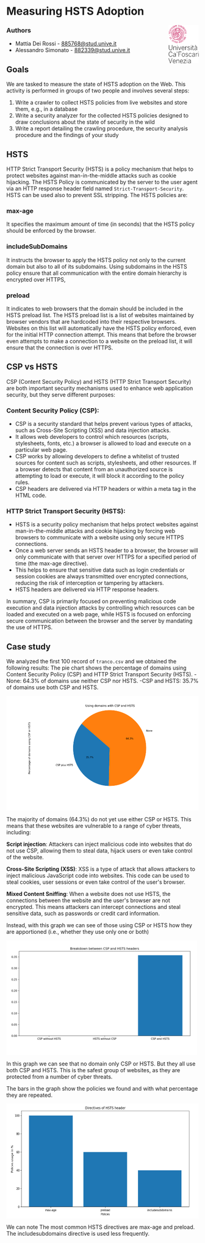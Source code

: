 # Measuring HSTS Adoption

<a>
    <img src="./img/unive.png" alt="logo" title="CaFoscari" align="right" height="100" />
</a>

### Authors
- Mattia Dei Rossi - 885768@stud.unive.it
- Alessandro Simonato - 882339@stud.unive.it 

## Goals
We are tasked to measure the state of HSTS adoption on the Web. This activity is performed in groups of two people and involves several steps:
1.  Write a crawler to collect HSTS policies from live websites and store them, e.g., in a database
2. Write a security analyzer for the collected HSTS policies designed to draw conclusions about the state of security in the wild
3. Write a report detailing the crawling procedure, the security analysis procedure and the findings of your study

## HSTS
HTTP Strict Transport Security (HSTS) is a policy mechanism that helps to protect websites against man-in-the-middle attacks such as cookie hijacking. The HSTS Policy is communicated by the server to the user agent via an HTTP response header field named `Strict-Transport-Security`. HSTS can be used also to prevent SSL stripping.
The HSTS policies are:

### max-age
It specifies the maximum amount of time (in seconds) that the HSTS policy should be enforced by the browser.

### includeSubDomains
It instructs the browser to apply the HSTS policy not only to the current domain but also to all of its subdomains. Using subdomains in the HSTS policy ensure that all communication with the entire domain hierarchy is encrypted over HTTPS,

### preload
It indicates to web browsers that the domain should be included in the HSTS preload list.
The HSTS preload list is a list of websites maintained by browser vendors that are hardcoded into their respective browsers. Websites on this list will automatically have the HSTS policy enforced, even for the initial HTTP connection attempt. This means that before the browser even attempts to make a connection to a website on the preload list, it will ensure that the connection is over HTTPS.

## CSP vs HSTS 
CSP (Content Security Policy) and HSTS (HTTP Strict Transport Security) are both important security mechanisms used to enhance web application security, but they serve different purposes:

### Content Security Policy (CSP):
- CSP is a security standard that helps prevent various types of attacks, such as Cross-Site Scripting (XSS) and data injection attacks.
- It allows web developers to control which resources (scripts, stylesheets, fonts, etc.) a browser is allowed to load and execute on a particular web page. 
- CSP works by allowing developers to define a whitelist of trusted sources for content such as scripts, stylesheets, and other resources. If a browser detects that content from an unauthorized source is attempting to load or execute, it will block it according to the policy rules.
- CSP headers are delivered via HTTP headers or within a meta tag in the HTML code.
### HTTP Strict Transport Security (HSTS):
- HSTS is a security policy mechanism that helps protect websites against man-in-the-middle attacks and cookie hijacking by forcing web browsers to communicate with a website using only secure HTTPS connections.
- Once a web server sends an HSTS header to a browser, the browser will only communicate with that server over HTTPS for a specified period of time (the max-age directive).
- This helps to ensure that sensitive data such as login credentials or session cookies are always transmitted over encrypted connections, reducing the risk of interception or tampering by attackers.
- HSTS headers are delivered via HTTP response headers.

In summary, CSP is primarily focused on preventing malicious code execution and data injection attacks by controlling which resources can be loaded and executed on a web page, while HSTS is focused on enforcing secure communication between the browser and the server by mandating the use of HTTPS.

## Case study
We analyzed the first 100 record of `tranco.csv` and we obtained the following results:
The pie chart shows the percentage of domains using Content Security Policy (CSP) and HTTP Strict Transport Security (HSTS).
-None: 64.3% of domains use neither CSP nor HSTS.
-CSP and HSTS: 35.7% of domains use both CSP and HSTS.

<a>
    <img src="./img/CSP_HSTS_USAGE.png" alt="logo" title="CaFoscari" align="center" height="300" />
</a>

 The majority of domains (64.3%) do not yet use either CSP or HSTS. This means that these websites are vulnerable to a range of cyber threats, including:

**Script injection**: Attackers can inject malicious code into websites that do not use CSP, allowing them to steal data, hijack users or even take control of the website.

**Cross-Site Scripting (XSS)**: XSS is a type of attack that allows attackers to inject malicious JavaScript code into websites. This code can be used to steal cookies, user sessions or even take control of the user's browser.

**Mixed Content Sniffing**: When a website does not use HSTS, the connections between the website and the user's browser are not encrypted. This means attackers can intercept connections and steal sensitive data, such as passwords or credit card information.

Instead, with this graph we can see of those using CSP or HSTS how they are apportioned (i.e., whether they use only one or both)

<a>
    <img src="./img/CSP_HSTS_Headers.png" alt="logo" title="CaFoscari" align="center" height="300" />
</a>

In this graph we can see that no domain only CSP or HSTS. But they all use both CSP and HSTS. This is the safest group of websites, as they are protected from a number of cyber threats.


The bars in the graph show the policies we found and with what percentage they are repeated.

<a>
    <img src="./img/HSTS_Header.png" alt="logo" title="CaFoscari" align="center" height="300" />
</a>


We can note The most common HSTS directives are max-age and preload.
The includesubdomains directive is used less frequently.

